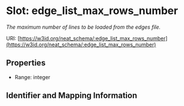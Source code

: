 # Slot: edge_list_max_rows_number
_The maximum number of lines to be loaded from the edges file._


URI: [https://w3id.org/neat_schema/:edge_list_max_rows_number](https://w3id.org/neat_schema/:edge_list_max_rows_number)



<!-- no inheritance hierarchy -->


## Properties

 * Range: integer



## Identifier and Mapping Information





